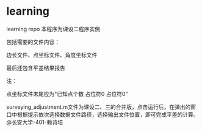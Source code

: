 # learning
learning repo
本程序为课设二程序实例

包括需要的文件内容：

边长文件、点坐标文件、角度坐标文件

最后还包含平差结果报告

注：

点坐标文件末尾应为"已知点个数	占位符0	占位符0"

surveying_adjustment.m文件为课设二、三的合并版，点击运行后，在弹出的窗口中根据提示依次选择数据文件路径，选择输出文件位置，即可完成平差的计算。
@长安大学-401-赖诗培

